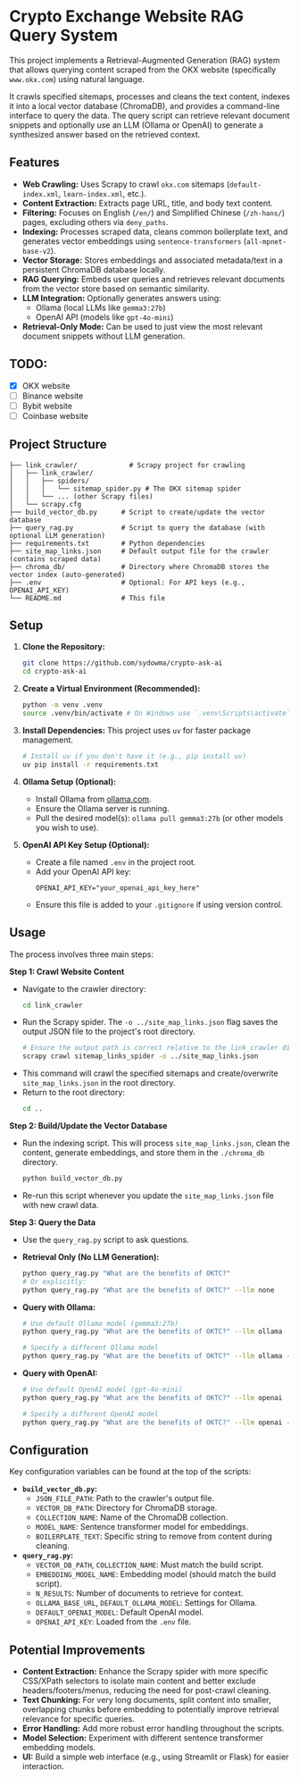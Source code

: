 # Crypto Exchange Website RAG Query System

This project implements a Retrieval-Augmented Generation (RAG) system that allows querying content scraped from the OKX website (specifically `www.okx.com`) using natural language.

It crawls specified sitemaps, processes and cleans the text content, indexes it into a local vector database (ChromaDB), and provides a command-line interface to query the data. The query script can retrieve relevant document snippets and optionally use an LLM (Ollama or OpenAI) to generate a synthesized answer based on the retrieved context.

## Features

*   **Web Crawling:** Uses Scrapy to crawl `okx.com` sitemaps (`default-index.xml`, `learn-index.xml`, etc.).
*   **Content Extraction:** Extracts page URL, title, and body text content.
*   **Filtering:** Focuses on English (`/en/`) and Simplified Chinese (`/zh-hans/`) pages, excluding others via `deny_paths`.
*   **Indexing:** Processes scraped data, cleans common boilerplate text, and generates vector embeddings using `sentence-transformers` (`all-mpnet-base-v2`).
*   **Vector Storage:** Stores embeddings and associated metadata/text in a persistent ChromaDB database locally.
*   **RAG Querying:** Embeds user queries and retrieves relevant documents from the vector store based on semantic similarity.
*   **LLM Integration:** Optionally generates answers using:
    *   Ollama (local LLMs like `gemma3:27b`)
    *   OpenAI API (models like `gpt-4o-mini`)
*   **Retrieval-Only Mode:** Can be used to just view the most relevant document snippets without LLM generation.

## TODO:

- [x] OKX website
- [ ] Binance website
- [ ] Bybit website
- [ ] Coinbase website

## Project Structure

```
├── link_crawler/             # Scrapy project for crawling
│   ├── link_crawler/
│   │   ├── spiders/
│   │   │   └── sitemap_spider.py # The OKX sitemap spider
│   │   └── ... (other Scrapy files)
│   └── scrapy.cfg
├── build_vector_db.py      # Script to create/update the vector database
├── query_rag.py            # Script to query the database (with optional LLM generation)
├── requirements.txt        # Python dependencies
├── site_map_links.json     # Default output file for the crawler (contains scraped data)
├── chroma_db/              # Directory where ChromaDB stores the vector index (auto-generated)
├── .env                    # Optional: For API keys (e.g., OPENAI_API_KEY)
└── README.md               # This file
```

## Setup

1.  **Clone the Repository:**
    ```bash
    git clone https://github.com/sydowma/crypto-ask-ai
    cd crypto-ask-ai
    ```

2.  **Create a Virtual Environment (Recommended):**
    ```bash
    python -m venv .venv
    source .venv/bin/activate # On Windows use `.venv\Scripts\activate`
    ```

3.  **Install Dependencies:**
    This project uses `uv` for faster package management.
    ```bash
    # Install uv if you don't have it (e.g., pip install uv)
    uv pip install -r requirements.txt
    ```

4.  **Ollama Setup (Optional):**
    *   Install Ollama from [ollama.com](https://ollama.com/).
    *   Ensure the Ollama server is running.
    *   Pull the desired model(s): `ollama pull gemma3:27b` (or other models you wish to use).

5.  **OpenAI API Key Setup (Optional):**
    *   Create a file named `.env` in the project root.
    *   Add your OpenAI API key:
        ```.env
        OPENAI_API_KEY="your_openai_api_key_here"
        ```
    *   Ensure this file is added to your `.gitignore` if using version control.

## Usage

The process involves three main steps:

**Step 1: Crawl Website Content**

*   Navigate to the crawler directory:
    ```bash
    cd link_crawler
    ```
*   Run the Scrapy spider. The `-o ../site_map_links.json` flag saves the output JSON file to the project's root directory.
    ```bash
    # Ensure the output path is correct relative to the link_crawler dir
    scrapy crawl sitemap_links_spider -o ../site_map_links.json 
    ```
*   This command will crawl the specified sitemaps and create/overwrite `site_map_links.json` in the root directory.
*   Return to the root directory:
    ```bash
    cd ..
    ```

**Step 2: Build/Update the Vector Database**

*   Run the indexing script. This will process `site_map_links.json`, clean the content, generate embeddings, and store them in the `./chroma_db` directory.
    ```bash
    python build_vector_db.py
    ```
*   Re-run this script whenever you update the `site_map_links.json` file with new crawl data.

**Step 3: Query the Data**

*   Use the `query_rag.py` script to ask questions.

*   **Retrieval Only (No LLM Generation):**
    ```bash
    python query_rag.py "What are the benefits of OKTC?"
    # Or explicitly:
    python query_rag.py "What are the benefits of OKTC?" --llm none
    ```

*   **Query with Ollama:**
    ```bash
    # Use default Ollama model (gemma3:27b)
    python query_rag.py "What are the benefits of OKTC?" --llm ollama
    
    # Specify a different Ollama model
    python query_rag.py "What are the benefits of OKTC?" --llm ollama --ollama-model llama3 
    ```

*   **Query with OpenAI:**
    ```bash
    # Use default OpenAI model (gpt-4o-mini)
    python query_rag.py "What are the benefits of OKTC?" --llm openai
    
    # Specify a different OpenAI model
    python query_rag.py "What are the benefits of OKTC?" --llm openai --openai-model gpt-4-turbo
    ```

## Configuration

Key configuration variables can be found at the top of the scripts:

*   **`build_vector_db.py`:**
    *   `JSON_FILE_PATH`: Path to the crawler's output file.
    *   `VECTOR_DB_PATH`: Directory for ChromaDB storage.
    *   `COLLECTION_NAME`: Name of the ChromaDB collection.
    *   `MODEL_NAME`: Sentence transformer model for embeddings.
    *   `BOILERPLATE_TEXT`: Specific string to remove from content during cleaning.
*   **`query_rag.py`:**
    *   `VECTOR_DB_PATH`, `COLLECTION_NAME`: Must match the build script.
    *   `EMBEDDING_MODEL_NAME`: Embedding model (should match the build script).
    *   `N_RESULTS`: Number of documents to retrieve for context.
    *   `OLLAMA_BASE_URL`, `DEFAULT_OLLAMA_MODEL`: Settings for Ollama.
    *   `DEFAULT_OPENAI_MODEL`: Default OpenAI model.
    *   `OPENAI_API_KEY`: Loaded from the `.env` file.

## Potential Improvements

*   **Content Extraction:** Enhance the Scrapy spider with more specific CSS/XPath selectors to isolate main content and better exclude headers/footers/menus, reducing the need for post-crawl cleaning.
*   **Text Chunking:** For very long documents, split content into smaller, overlapping chunks before embedding to potentially improve retrieval relevance for specific queries.
*   **Error Handling:** Add more robust error handling throughout the scripts.
*   **Model Selection:** Experiment with different sentence transformer embedding models.
*   **UI:** Build a simple web interface (e.g., using Streamlit or Flask) for easier interaction.
